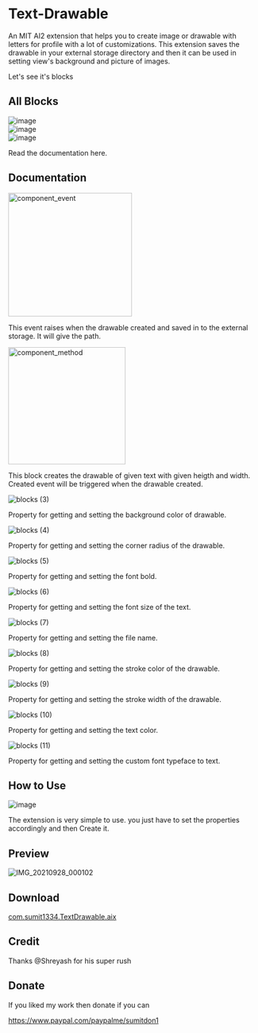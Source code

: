 # Text-Drawable
An MIT AI2 extension that helps you to create image or drawable with letters for profile with a lot of customizations. This extension saves the drawable in your external storage directory and then it can be used in setting view's background and picture of images.

Let's see it's blocks

## All Blocks

![image](https://user-images.githubusercontent.com/74917290/134960205-dcf4eba8-e7f1-4206-9fdb-aebc483d2fb2.png) <br>
![image](https://user-images.githubusercontent.com/74917290/134960349-bac40715-90ec-495c-a735-517008dc9d50.png) <br>
![image](https://user-images.githubusercontent.com/74917290/134960431-e6e11737-2537-4c55-8050-5db812580877.png) <br>

Read the documentation here.

## Documentation

<img width="249" alt="component_event" src="https://user-images.githubusercontent.com/74917290/134960625-d3aa96e0-bacd-4ecb-9a06-02fdb3b53f1f.png">

This event raises when the drawable created and saved in to the external storage. It will give the path.

<img width="236" alt="component_method" src="https://user-images.githubusercontent.com/74917290/134960721-583a2260-efb5-4b9a-95b8-76e428fa8ed6.png">

This block creates the drawable of given text with given heigth and width. Created event will be triggered when the drawable created.

![blocks (3)](https://user-images.githubusercontent.com/74917290/134961264-6b1d8baf-12cc-4b26-9651-6db454228036.png)

Property for getting and setting the background color of drawable.

![blocks (4)](https://user-images.githubusercontent.com/74917290/134961486-88734683-0d0a-4ed4-ad7a-37e186decdbd.png)

Property for getting and setting the corner radius of the drawable.

![blocks (5)](https://user-images.githubusercontent.com/74917290/134961643-bdc9e215-edf4-444a-8250-c54a1ffd6203.png)

Property for getting and setting the font bold.

![blocks (6)](https://user-images.githubusercontent.com/74917290/134961654-c69d0bcc-d4ce-4d3b-b1c3-b2d9da7332e7.png)

Property for getting and setting the font size of the text.

![blocks (7)](https://user-images.githubusercontent.com/74917290/134962058-9a78655e-4af3-4874-8862-6f968cdcc39f.png)

Property for getting and setting the file name.

![blocks (8)](https://user-images.githubusercontent.com/74917290/134962095-fd6f05e7-3c93-4c7e-ad80-65f4f7eb8e48.png)

Property for getting and setting the stroke color of the drawable.

![blocks (9)](https://user-images.githubusercontent.com/74917290/134962108-4064fc30-c203-4a2f-9a0e-708de34009e9.png)

Property for getting and setting the stroke width of the drawable.

![blocks (10)](https://user-images.githubusercontent.com/74917290/134963035-64c12864-e821-4125-96bb-00109d045244.png)

Property for getting and setting the text color.

![blocks (11)](https://user-images.githubusercontent.com/74917290/134963086-192071db-684d-4799-bd4c-607dd589472d.png)

Property for getting and setting the custom font typeface to text.

## How to Use

![image](https://user-images.githubusercontent.com/74917290/134963987-44dfd083-2a39-4ac0-ab0c-06d85334e1f1.png)

The extension is very simple to use. you just have to set the properties accordingly and then Create it.

## Preview
![IMG_20210928_000102](https://user-images.githubusercontent.com/74917290/134965538-77cf0773-af27-4df9-b446-24383d7b0120.jpg)

## Download

[com.sumit1334.TextDrawable.aix](https://github.com/Sumit1334/Text-Drawable/blob/main/out/com.sumit1334.textdrawable.aix?raw=true)

## Credit

Thanks @Shreyash for his super rush

## Donate

If you liked my work then donate if you can

https://www.paypal.com/paypalme/sumitdon1

